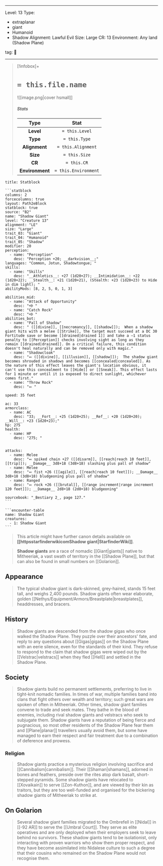 
---


Level: 13
Type:
- extraplanar
- giant
- Humanoid
- Shadow
Alignment: Lawful Evil
Size: Large
CR: 13
Environment: Any land (Shadow Plane)


tag: 👹

---

> [!infobox]+
> #  `= this.file.name`
> ![[image.png|cover hsmall]]
> ##### Stats
> Type | Stat |
> :---:|:---:|
> **Level** | `= this.Level` |
> **Type** | `= this.Type` |
> **Alignment** | `= this.Alignment` |
> **Size** | `= this.Size` |
> **CR** | `= this.CR` |
> **Environment** | `= this.Environment` |




````ad-info
title: Statblock

```statblock
columns: 2
forcecolumns: true
layout: Path2eBlock
statblock: true
source: "B2"
name: "Shadow Giant"
level: "Creature 13"
alignment: "LE"
size: "Large"
trait_03: "Giant"
trait_04: "Humanoid"
trait_05: "Shadow"
modifier: 20
perception:
  - name: "Perception"
    desc: "Perception +20; __darkvision__;"
languages: "Common, Jotun, Shadowtongue; "
skills:
  - name: "Skills"
    desc: "__Athletics__: +27 (1d20+27); __Intimidation__: +22 (1d20+22); __Stealth__: +21 (1d20+21), (Stealth: +23 (1d20+23) to Hide in dim light); "
abilityMods: [8, 2, 5, 0, 1, 3]

abilities_mid:
  - name: "Attack of Opportunity"
    desc: "⬲ "
  - name: "Catch Rock"
    desc: "⬲ "
abilities_bot:
  - name: "Pall of Shadow"
    desc: " ([[divine]], [[necromancy]], [[shadow]]);  When a shadow giant hits with a melee [[Strike]], the target must succeed at a DC 30 Fortitude save or become [[drained|drained 1]] and take a –1 status penalty to [[Perception]] checks involving sight as long as they remain [[drained|drained]]. On a critical failure, this condition doesn't heal naturally and can be removed only with magic."
  - name: "Shadowcloak"
    desc: "⬻ ([[divine]], [[illusion]], [[shadow]]);  The shadow giant becomes shrouded in shadows and becomes [[concealed|concealed]]. As the nature of this effect leaves the giant's location obvious, it can't use this concealment to [[Hide]] or [[Sneak]]. This effect lasts for 1 minute or until it is exposed to direct sunlight, whichever comes first."
  - name: "Throw Rock"
    desc: "⬻ "

speed: 35 feet

ac: 33
armorclass:
  - name: AC
    desc: "33; __Fort__: +25 (1d20+25); __Ref__: +20 (1d20+20); __Will__: +23 (1d20+23);"
hp: 275
health:
  - name: HP
    desc: "275; "


attacks:
  - name: Melee
    desc: "⬻ spiked chain +27 ([[disarm]], [[reach|reach 10 feet]], [[trip]]); __Damage__ 3d8+18 (3d8+18) slashing plus pall of shadow"
  - name: Melee
    desc: "⬻ fist +26 ([[agile]], [[reach|reach 10 feet]]); __Damage__ 3d8+18 (3d8+18) bludgeoning plus pall of shadow"
  - name: Ranged
    desc: "⬻ rock +26 ([[brutal]], [[range increment|range increment 120 feet]]); __Damage__ 2d8+18 (2d8+18) bludgeoning"

sourcebook: "_Bestiary 2_, page 127."
```

```encounter-table
name: Shadow Giant
creatures:
  - 1: Shadow Giant
```

````







> This article might have further canon details available on **[[httpsstarfinderwikicomShadow giant|StarfinderWiki]]**.


> **Shadow giants** are a race of nomadic [[Giant|giants]] native to Mitheeriak, a vast swath of territory in the [[Shadow Plane]], but that can also be found in small numbers on [[Golarion]].



## Appearance

> The typical shadow giant is dark-skinned, grey-haired, stands 15 feet tall, and weighs 2,400 pounds. Shadow giants often wear elaborate, golden [[Nethys/Equipment/Armors/Breastplate|breastplates]], headdresses, and bracers.


## History

> Shadow giants are descended from the shadow gigas who once walked the Shadow Plane. They puzzle over their ancestors' fate, and reply to any questions about [[Gigas|gigas]] on the Shadow Plane with an eerie silence, even for the standards of their kind. They refuse to respond to the claim that shadow gigas were wiped out by the [[Velstrac|velstracs]] when they fled [[Hell]] and settled in the Shadow Plane.


## Society

> Shadow giants build no permanent settlements, preferring to live in tight-knit nomadic families. In times of war, multiple families band into clans that fight others over wealth and territory; such great wars are spoken of often in Mitheeriak. Other times, shadow giant families convene to trade and seek mates. They bathe in the blood of enemies, including rival shadow giants and velstracs who seek to subjugate them.
> Shadow giants have a reputation of being fierce and pugnacious, so most other residents of the Shadow Plane fear them and [[Plane|planar]] travellers usually avoid them, but some have managed to earn their respect and fair treatment due to a combination of deference and prowess.


### Religion

> Shadow giants practice a mysterious religion involving sacrifice and [[Cannibalism|cannibalism]]. Their [[Shaman|shamans]], adorned in bones and feathers, preside over the rites atop dark basalt, short-stepped pyramids. Some shadow giants have relocated to [[Xovaikain]] to serve [[Zon-Kuthon]], and are viewed by their kin as traitors, but they are too well-funded and organised for the bickering shadow giants of Mitheeriak to strike at.


## On Golarion

> Several shadow giant families migrated to the Ombrefell in [[Nidal]] in [[-92 AR]] to serve the [[Umbral Court]]. They serve as elite operatives and are only deployed when their employers seek to leave behind no survivors. These shadow giants tend to be isolationist, only interacting with proven warriors who show them proper respect, and they have become assimilated into Nidalese culture to such a degree that their cousins who remained on the Shadow Plane would not recognise them.










